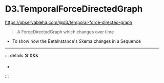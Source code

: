 # D3.TemporalForceDirectedGraph

<https://observablehq.com/@d3/temporal-force-directed-graph>

> A ForceDirectedGraph which changes over time

- To show how the BetaInstance's Skema changes in a Sequence

---

<!-- =================================================== -->
<!-- =================================================== -->
<!-- =================================================== -->
<!-- =================================================== -->
<!-- =================================================== -->
::: details 🛠 <dev>&&&</dev>

-

:::

